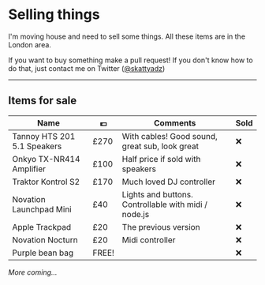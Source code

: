 Selling things
===

I'm moving house and need to sell some things. All these items are in the London area.

If you want to buy something make a pull request! If you don't know how to do that, just contact me on Twitter ([@skattyadz](twitter.com/skattyadz))
___

Items for sale
---

Name | 💷 | Comments | Sold
-------- | ---- | --------------- | ------
Tannoy HTS 201 5.1 Speakers | £270 | With cables! Good sound, great sub, look great | ❌
Onkyo TX-NR414 Amplifier | £100 | Half price if sold with speakers | ❌
Traktor Kontrol S2 | £170 | Much loved DJ controller | ❌
Novation Launchpad Mini | £40 | Lights and buttons. Controllable with midi / node.js | ❌
Apple Trackpad | £20 | The previous version | ❌
Novation Nocturn | £20 | Midi controller | ❌
Purple bean bag | FREE! | | ❌

*More coming...*
